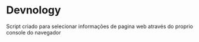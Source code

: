 # Devnology
Script criado para selecionar informações de pagina web através do proprio console do navegador
